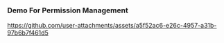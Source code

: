 ### Demo For Permission Management



https://github.com/user-attachments/assets/a5f52ac6-e26c-4957-a31b-97b6b7f461d5

